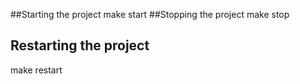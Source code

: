 ##Starting the project
make start
##Stopping the project
make stop
## Restarting the project
make restart



